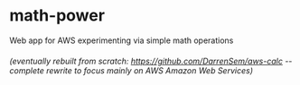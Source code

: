 # math-power
Web app for AWS experimenting via simple math operations

###### (eventually rebuilt from scratch: https://github.com/DarrenSem/aws-calc -- complete rewrite to focus mainly on AWS Amazon Web Services)

